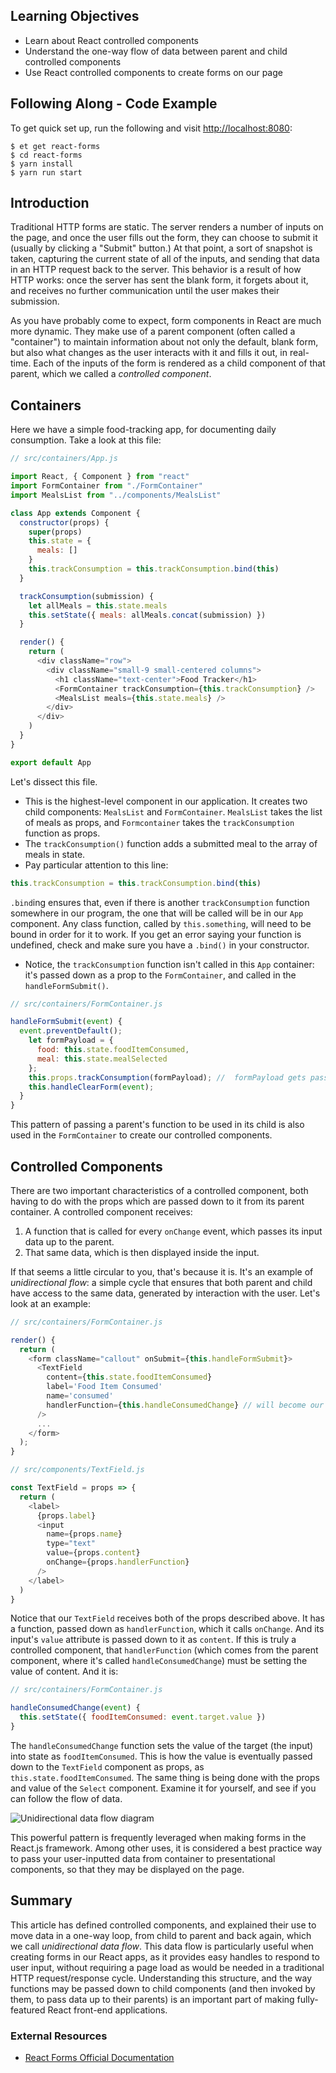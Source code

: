 ## Learning Objectives

- Learn about React controlled components
- Understand the one-way flow of data between parent and child controlled components
- Use React controlled components to create forms on our page

## Following Along - Code Example

To get quick set up, run the following and visit <http://localhost:8080>:

```no-highlight
$ et get react-forms
$ cd react-forms
$ yarn install
$ yarn run start
```

## Introduction

Traditional HTTP forms are static. The server renders a number of inputs on the page, and once the user fills out the form, they can choose to submit it (usually by clicking a "Submit" button.) At that point, a sort of snapshot is taken, capturing the current state of all of the inputs, and sending that data in an HTTP request back to the server. This behavior is a result of how HTTP works: once the server has sent the blank form, it forgets about it, and receives no further communication until the user makes their submission.

As you have probably come to expect, form components in React are much more dynamic. They make use of a parent component (often called a "container") to maintain information about not only the default, blank form, but also what changes as the user interacts with it and fills it out, in real-time. Each of the inputs of the form is rendered as a child component of that parent, which we called a _controlled component_.

## Containers

Here we have a simple food-tracking app, for documenting daily consumption. Take a look at this file:

```javascript
// src/containers/App.js

import React, { Component } from "react"
import FormContainer from "./FormContainer"
import MealsList from "../components/MealsList"

class App extends Component {
  constructor(props) {
    super(props)
    this.state = {
      meals: []
    }
    this.trackConsumption = this.trackConsumption.bind(this)
  }

  trackConsumption(submission) {
    let allMeals = this.state.meals
    this.setState({ meals: allMeals.concat(submission) })
  }

  render() {
    return (
      <div className="row">
        <div className="small-9 small-centered columns">
          <h1 className="text-center">Food Tracker</h1>
          <FormContainer trackConsumption={this.trackConsumption} />
          <MealsList meals={this.state.meals} />
        </div>
      </div>
    )
  }
}

export default App
```

Let's dissect this file.

- This is the highest-level component in our application. It creates two child components: `MealsList` and `FormContainer`. `MealsList` takes the list of meals as props, and `Formcontainer` takes the `trackConsumption` function as props.
- The `trackConsumption()` function adds a submitted meal to the array of meals in state.
- Pay particular attention to this line:

```javascript
this.trackConsumption = this.trackConsumption.bind(this)
```

`.bind`ing ensures that, even if there is another `trackConsumption` function somewhere in our program, the one that will be called will be in our `App` component. Any class function, called by `this.something`, will need to be bound in order for it to work. If you get an error saying your function is undefined, check and make sure you have a `.bind()` in your constructor.

- Notice, the `trackConsumption` function isn't called in this `App` container: it's passed down as a prop to the `FormContainer`, and called in the `handleFormSubmit()`.

```javascript
// src/containers/FormContainer.js

handleFormSubmit(event) {
  event.preventDefault();
    let formPayload = {
      food: this.state.foodItemConsumed,
      meal: this.state.mealSelected
    };
    this.props.trackConsumption(formPayload); //  formPayload gets passed to up to App.js
    this.handleClearForm(event);
  }
}
```

This pattern of passing a parent's function to be used in its child is also used in the `FormContainer` to create our controlled components.

## Controlled Components

There are two important characteristics of a controlled component, both having to do with the props which are passed down to it from its parent container. A controlled component receives:

1. A function that is called for every `onChange` event, which passes its input data up to the parent.
2. That same data, which is then displayed inside the input.

If that seems a little circular to you, that's because it is. It's an example of _unidirectional flow_: a simple cycle that ensures that both parent and child have access to the same data, generated by interaction with the user. Let's look at an example:

```javascript
// src/containers/FormContainer.js

render() {
  return (
    <form className="callout" onSubmit={this.handleFormSubmit}>
      <TextField
        content={this.state.foodItemConsumed}
        label='Food Item Consumed'
        name='consumed'
        handlerFunction={this.handleConsumedChange} // will become our onChange function
      />
      ...
    </form>
  );
}
```

```javascript
// src/components/TextField.js

const TextField = props => {
  return (
    <label>
      {props.label}
      <input
        name={props.name}
        type="text"
        value={props.content}
        onChange={props.handlerFunction}
      />
    </label>
  )
}
```

Notice that our `TextField` receives both of the props described above. It has a function, passed down as `handlerFunction`, which it calls `onChange`. And its input's `value` attribute is passed down to it as `content`. If this is truly a controlled component, that `handlerFunction` (which comes from the parent component, where it's called `handleConsumedChange`) must be setting the value of content. And it is:

```javascript
// src/containers/FormContainer.js

handleConsumedChange(event) {
  this.setState({ foodItemConsumed: event.target.value })
}
```

The `handleConsumedChange` function sets the value of the target (the input) into state as `foodItemConsumed`. This is how the value is eventually passed down to the `TextField` component as props, as `this.state.foodItemConsumed`. The same thing is being done with the props and value of the `Select` component. Examine it for yourself, and see if you can follow the flow of data.

![Unidirectional data flow diagram](https://s3.amazonaws.com/horizon-production/images/react-unidirectional-flow-detailed.png)

This powerful pattern is frequently leveraged when making forms in the React.js framework. Among other uses, it is considered a best practice way to pass your user-inputted data from container to presentational components, so that they may be displayed on the page.

## Summary

This article has defined controlled components, and explained their use to move data in a one-way loop, from child to parent and back again, which we call _unidirectional data flow_. This data flow is particularly useful when creating forms in our React apps, as it provides easy handles to respond to user input, without requiring a page load as would be needed in a traditional HTTP request/response cycle. Understanding this structure, and the way functions may be passed down to child components (and then invoked by them, to pass data up to their parents) is an important part of making fully-featured React front-end applications.

### External Resources

- [React Forms Official Documentation](https://facebook.github.io/react/docs/forms.html)
